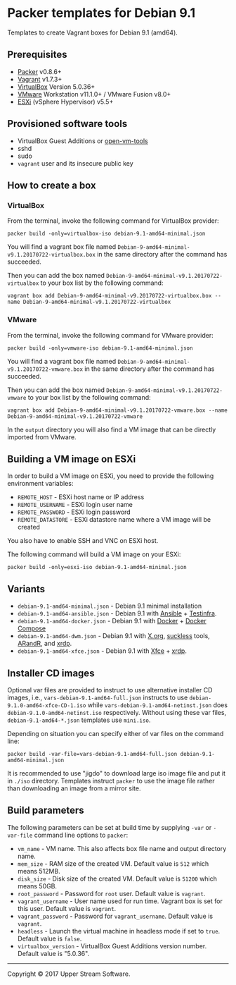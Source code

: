 # Packer templates for Debian 9.1

Templates to create Vagrant boxes for Debian 9.1 (amd64).


## Prerequisites

* [Packer][] v0.8.6+
* [Vagrant][] v1.7.3+
* [VirtualBox][] Version 5.0.36+
* [VMware][] Workstation v11.1.0+ / VMware Fusion v8.0+
* [ESXi][] (vSphere Hypervisor) v5.5+

[ESXi]: http://www.vmware.com/products/vsphere-hypervisor
        "Free VMware vSphere Hypervisor, Free Virtualization (ESXi)"
[Packer]: https://www.packer.io/ "Packer by HashiCorp"
[Vagrant]: https://www.vagrantup.com/ "Vagrant"
[VirtualBox]: https://www.virtualbox.org/ "Oracle VM VirtualBox"
[VMware]: http://www.vmware.com/ "VMware Virtualization for Desktop &amp; Server, Application, Public &amp; Hybrid Clouds"


## Provisioned software tools

* VirtualBox Guest Additions or [open-vm-tools][]
* sshd
* sudo
* `vagrant` user and its insecure public key

[open-vm-tools]: https://github.com/vmware/open-vm-tools "Official repository of VMware open-vm-tools project"


## How to create a box

### VirtualBox

From the terminal, invoke the following command for VirtualBox provider:

    packer build -only=virtualbox-iso debian-9.1-amd64-minimal.json

You will find a vagrant box file named `Debian-9-amd64-minimal-v9.1.20170722-virtualbox.box`
in the same directory after the command has succeeded.

Then you can add the box named `Debian-9-amd64-minimal-v9.1.20170722-virtualbox` to your box list
by the following command:

    vagrant box add Debian-9-amd64-minimal-v9.20170722-virtualbox.box --name Debian-9-amd64-minimal-v9.1.20170722-virtualbox

### VMware

From the terminal, invoke the following command for VMware provider:

    packer build -only=vmware-iso debian-9.1-amd64-minimal.json

You will find a vagrant box file named `Debian-9-amd64-minimal-v9.1.20170722-vmware.box`
in the same directory after the command has succeeded.

Then you can add the box named `Debian-9-amd64-minimal-v9.1.20170722-vmware` to your box list
by the following command:

    vagrant box add Debian-9-amd64-minimal-v9.1.20170722-vmware.box --name Debian-9-amd64-minimal-v9.1.20170722-vmware

In the `output` directory you will also find a VM image that can be directly imported from VMware.


## Building a VM image on ESXi

In order to build a VM image on ESXi, you need to provide the following environment variables:

* `REMOTE_HOST` - ESXi host name or IP address
* `REMOTE_USERNAME` - ESXi login user name
* `REMOTE_PASSWORD` - ESXi login password
* `REMOTE_DATASTORE` - ESXi datastore name where a VM image will be created

You also have to enable SSH and VNC on ESXi host.

The following command will build a VM image on your ESXi:

    packer build -only=esxi-iso debian-9.1-amd64-minimal.json


## Variants

* `debian-9.1-amd64-minimal.json` - Debian 9.1 minimal installation
* `debian-9.1-amd64-ansible.json` - Debian 9.1 with [Ansible][] + [Testinfra][].
* `debian-9.1-amd64-docker.json` - Debian 9.1 with [Docker][] + [Docker Compose][]
* `debian-9.1-amd64-dwm.json` - Debian 9.1 with [X.org][], [suckless][] tools, [ARandR][], and [xrdp][].
* `debian-9.1-amd64-xfce.json` - Debian 9.1 with [Xfce][] + [xrdp][].

[Ansible]: https://www.ansible.com/ "Ansible is Simple IT Automation"
[ARandR]: https://christian.amsuess.com/tools/arandr/ "ARandR: Another XRandR GUI"
[Docker]: https://www.docker.com/ "Docker - Build, Ship and Run Any App, Anywhere"
[Docker Compose]: https://docs.docker.com/compose/ "Docker Compose"
[SLiM]: https://sourceforge.net/projects/slim.berlios/ "SLiM download | SourceForge.net"
[suckless]: http://suckless.org/ "suckless.org software that sucks less"
[Testinfra]: https://testinfra.readthedocs.io/en/latest/ "Testinfra test your infrastructure &mdash; testinfra 1.6.4 documentation"
[X.org]: https://www.x.org/wiki/ "X.Org"
[Xfce]: http://www.xfce.org/ "Xfce Desktop Environment"
[xrdp]: http://www.xrdp.org/ "xrdp"


## Installer CD images

Optional var files are provided to instruct to use alternative installer CD images, i.e.,
`vars-debian-9.1-amd64-full.json` instructs to use `debian-9.1.0-amd64-xfce-CD-1.iso` while
`vars-debian-9.1-amd64-netinst.json` does `debian-9.1.0-amd64-netinst.iso` respectively.
Without using these var files, `debian-9.1-amd64-*.json` templates use `mini.iso`.

Depending on situation you can specify either of var files on the command line:

    packer build -var-file=vars-debian-9.1-amd64-full.json debian-9.1-amd64-minimal.json

It is recommended to use "jigdo" to download large iso image file and put it in `./iso` directory.  Templates
instruct `packer` to use the image file rather than downloading an image from a mirror site.


## Build parameters

The following parameters can be set at build time by supplying `-var` or `-var-file` command line options to `packer`:

* `vm_name` - VM name.  This also affects box file name and output directory name.
* `mem_size` - RAM size of the created VM.  Default value is `512` which means 512MB.
* `disk_size` - Disk size of the created VM.  Default value is `51200` which means 50GB.
* `root_password` - Password for `root` user.  Default value is `vagrant`.
* `vagrant_username` - User name used for run time.  Vagrant box is set for this user.  Default value is `vagrant`.
* `vagrant_password` - Password for `vagrant_username`.  Default value is `vagrant`.
* `headless` - Launch the virtual machine in headless mode if set to `true`.  Default value is `false`.
* `virtualbox_version` - VirtualBox Guest Additions version number.  Default value is "5.0.36".


- - -

Copyright &copy; 2017 Upper Stream Software.
